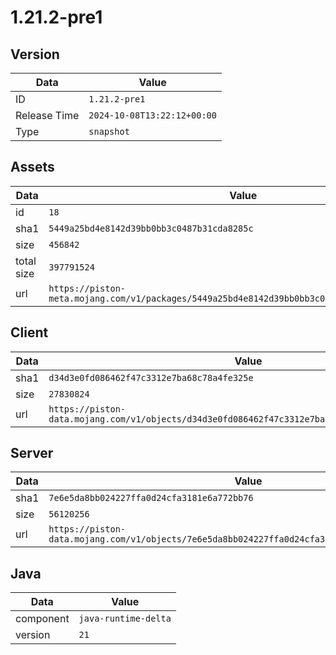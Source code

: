 # 1.21.2-pre1

## Version

|**Data**        | **Value**                 |
|----------------|-------------------------|
| ID   | ```1.21.2-pre1```   |
| Release Time   | ```2024-10-08T13:22:12+00:00```   |
| Type   | ```snapshot```   |

## Assets

|**Data**        | **Value**                 |
|----------------|-------------------------|
| id   | ```18```   |
| sha1   | ```5449a25bd4e8142d39bb0bb3c0487b31cda8285c```   |
| size   | ```456842```   |
| total size  | ```397791524```  |
| url       | ```https://piston-meta.mojang.com/v1/packages/5449a25bd4e8142d39bb0bb3c0487b31cda8285c/18.json``` |

## Client

|**Data**        | **Value**                 |
|----------------|-------------------------|
| sha1   | ```d34d3e0fd086462f47c3312e7ba68c78a4fe325e```   |
| size   | ```27830824```   |
| url       | ```https://piston-data.mojang.com/v1/objects/d34d3e0fd086462f47c3312e7ba68c78a4fe325e/client.jar``` |

## Server

|**Data**        | **Value**                 |
|----------------|-------------------------|
| sha1   | ```7e6e5da8bb024227ffa0d24cfa3181e6a772bb76```   |
| size   | ```56120256```   |
| url       | ```https://piston-data.mojang.com/v1/objects/7e6e5da8bb024227ffa0d24cfa3181e6a772bb76/server.jar``` |

## Java

|**Data**        | **Value**                 |
|----------------|-------------------------|
| component   | ```java-runtime-delta```   |
| version   | ```21```   |